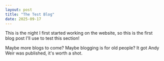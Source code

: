 ```yaml
---
layout: post
title: "The Test Blog"
date: 2025-09-17
---
```

This is the night I first started working on the website, so this is the first blog post I'll use to test this section!

Maybe more blogs to come? Maybe blogging is for old people? It got Andy Weir was published, it's worth a shot.